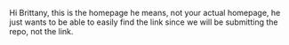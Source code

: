Hi Brittany, this is the homepage he means, not your actual homepage, he just wants to be able to easily find the link since we will be submitting the repo, not the link.
